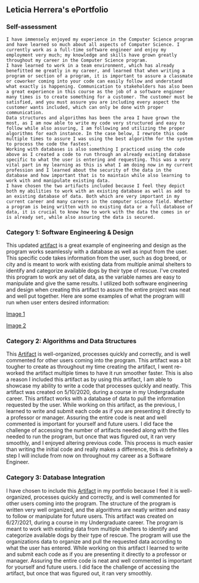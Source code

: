 
<style>
  code {
    white-space : pre-wrap !important;
    word-break: break-word;
  }
</style>
## Leticia Herrera's ePortfolio

### Self-assessment
	I have immensely enjoyed my experience in the Computer Science program and have learned so much about all aspects of Computer Science. I currently work as a full-time software engineer and enjoy my employment very much; my knowledge and skills have grown greatly throughout my career in the Computer Science program. 
	I have learned to work in a team environment, which has already benefitted me greatly in my career, and learned that when writing a program or section of a program, it is important to assure a classmate or coworker coming into your code can easily follow and understand what exactly is happening. Communication to stakeholders has also been a great experience in this course as the job of a software engineer many times is to create something for a customer. The customer must be satisfied, and you must assure you are including every aspect the customer wants included, which can only be done with proper communication.
	Data structures and algorithms has been the area I have grown the most, as I am now able to write my code very structured and easy to follow while also assuring, I am following and utilizing the proper algorithms for each instance. In the case below, I rewrote this code multiple times to assure I was using the best algorithm for the system to process the code the fastest. 
	Working with databases is also something I practiced using the code above as I created a code to run through an already existing database specific to what the user is entering and requesting. This was a very vital part in my learning as this is what I am doing now in my current profession and I learned about the security of the data in the database and how important that is to maintain while also learning to work with and manipulate existing data. 
	I have chosen the two artifacts included because I feel they depict both my abilities to work with an existing database as well as add to an existing database of data. Both which are very important in my current career and many careers in the computer science field. Whether a program is being written with no existing data or a full database of data, it is crucial to know how to work with the data the comes in or is already set, while also assuring the data is secured.

### Category 1: Software Engineering & Design
This updated [artifact](https://github.com/leticiah8231/leticiah8231.github.io/blob/622fa122bbd2c884b41a82a6e545a78733ad4b8b/Lab1-3.cpp) is a great example of engineering and design as the program works seamlessly with a database as well as input from the user. This specific code takes information from the user, such as dog breed, or city and  is meant to work with existing data from multiple animal shelters to identify and categorize available dogs by their type of rescue. I've created this program to work any set of data, as the variable names are easy to manipulate and give the same results. I utilized both software engineering and design when creating this artifact to assure the entire project was neat and well put together. Here are some examples of what the program willl run when user enters desired information:

[Image 1](https://github.com/leticiah8231/leticiah8231.github.io/blob/11b7905c58845ee7bd0ec30747c0869411b3bbc0/photo1.png)

[Image 2](https://github.com/leticiah8231/leticiah8231.github.io/blob/8da41b7a8cc9d4666872fcc2460a78f162c22d33/photo2.png)

### Category 2: Algorithms and Data Structures
This [Artifact](https://github.com/leticiah8231/leticiah8231.github.io/blob/1df206c13bcb3fa3e7a7af5143ca1ead4c68d3e5/animal_shelter(1)(1).py) is well-organized, processes quickly and correctly, and is well commented for other users coming into the program. This artifact was a bit tougher to create as throughout my time creating the artifact, I went re-worked the artifact multiple times to have it run smoother faster. This is also a reason I included this artifact as by using this artifact, I am able to showcase my ability to write a code that processes quickly and neatly. This artifact was created on 5/10/2020, during a course in my Undergraduate career. This artifact works with a database of data to pull the information requested by the user. While working on this artifact, as the previous, I learned to write and submit each code as if you are presenting it directly to a professor or manager. Assuring the entire code is neat and well commented is important for yourself and future users. I did face the challenge of accessing the number of artifacts needed along with the files needed to run the program, but once that was figured out, it ran very smoothly, and I enjoyed altering previous code. This process is much easier than writing the initial code and really makes a difference, this is definitely a step I will include from now on throughout my career as a Software Engineer.

### Category 3: Database Integration
I have chosen to include this [Artifact](https://github.com/leticiah8231/leticiah8231.github.io/blob/622fa122bbd2c884b41a82a6e545a78733ad4b8b/Lab1-3.cpp) in my portfolio because I feel it is well-organized, processes quickly and correctly, and is well commented for other users coming into the program. The structure of the program is written very well organized, and the algorithms are neatly written and easy to follow or manipulate for future users. This artifact was created on 6/27/2021, during a course in my Undergraduate career. The program is meant to work with existing data from multiple shelters to identify and categorize available dogs by their type of rescue. The program will use the organizations data to organize and pull the requested data according to what the user has entered.
While working on this artifact I learned to write and submit each code as if you are presenting it directly to a professor or manager. Assuring the entire code is neat and well commented is important for yourself and future users. I did face the challenge of accessing the artifact, but once that was figured out, it ran very smoothly.
